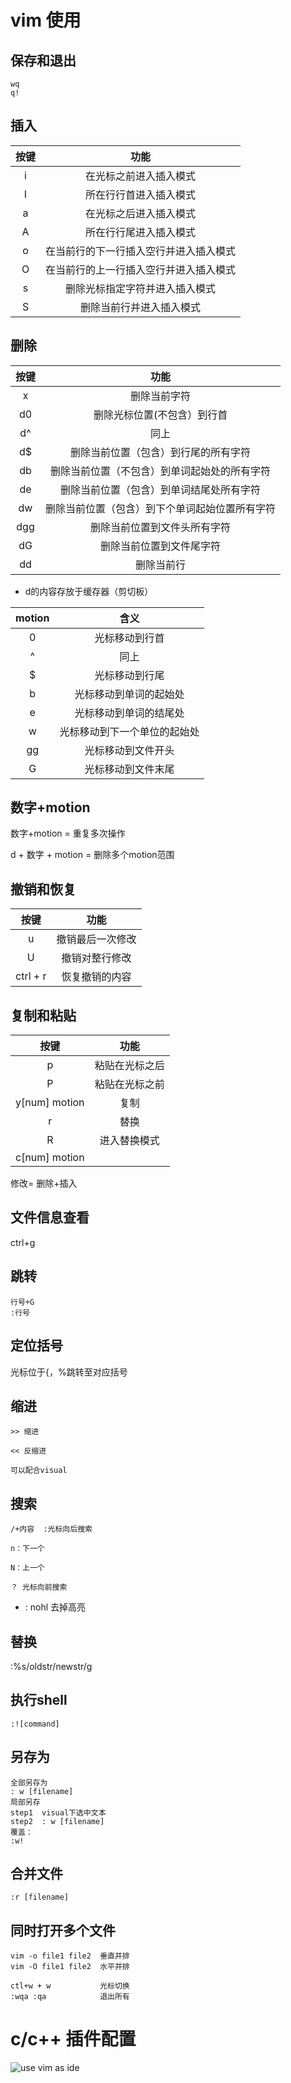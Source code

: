 # vim 使用
## 保存和退出
```
wq
q!
```
## 插入
|按键| 功能|
|:----:|:-----:|
|i|在光标之前进入插入模式|
|I|所在行行首进入插入模式|
|a|在光标之后进入插入模式|
|A|所在行行尾进入插入模式|
|o|在当前行的下一行插入空行并进入插入模式|
|O|在当前行的上一行插入空行并进入插入模式|
|s|删除光标指定字符并进入插入模式|
|S|删除当前行并进入插入模式|

## 删除
|按键| 功能|
|:----:|:-----:|
|x|删除当前字符|
|d0|删除光标位置(不包含）到行首|
|d^|同上|
|d$|删除当前位置（包含）到行尾的所有字符|
|db|删除当前位置（不包含）到单词起始处的所有字符|
|de|删除当前位置（包含）到单词结尾处所有字符|
|dw|删除当前位置（包含）到下个单词起始位置所有字符|
|dgg|删除当前位置到文件头所有字符|
|dG|删除当前位置到文件尾字符|
|dd|删除当前行|

* d的内容存放于缓存器（剪切板）

|motion|含义|
|:----:|:-----:|
|0|光标移动到行首|
|^|同上|
|$|光标移动到行尾|
|b|光标移动到单词的起始处|
|e|光标移动到单词的结尾处|
|w|光标移动到下一个单位的起始处|
|gg|光标移动到文件开头|
|G|光标移动到文件末尾|

## 数字+motion
数字+motion = 重复多次操作

d + 数字 + motion = 删除多个motion范围


## 撤销和恢复

|按键| 功能|
|:----:|:-----:|
|u| 撤销最后一次修改|
|U|撤销对整行修改|
|ctrl + r|恢复撤销的内容|

## 复制和粘贴

|按键| 功能|
|:----:|:-----:|
|p|粘贴在光标之后|
|P|粘贴在光标之前|
|y[num] motion |复制|
|r|替换|
|R|进入替换模式|
|c[num] motion|

修改= 删除+插入

## 文件信息查看

ctrl+g

## 跳转
```
行号+G
:行号
```

## 定位括号

光标位于{，%跳转至对应括号

## 缩进
```
>> 缩进

<< 反缩进

可以配合visual
```

## 搜索
```
/+内容  :光标向后搜索

n：下一个

N：上一个

？ 光标向前搜索
```

* : nohl 去掉高亮

## 替换

:%s/oldstr/newstr/g


## 执行shell
```
:![command]
```
## 另存为
```
全部另存为
: w [filename] 
局部另存
step1  visual下选中文本
step2  : w [filename]
覆盖：
:w!
```
## 合并文件
```
:r [filename]
```

## 同时打开多个文件
```
vim -o file1 file2  垂直并排
vim -O file1 file2  水平并排

ctl+w + w           光标切换
:wqa :qa            退出所有
```



# c/c++ 插件配置

![use vim as ide](https://github.com/yangyangwithgnu/use_vim_as_ide)





